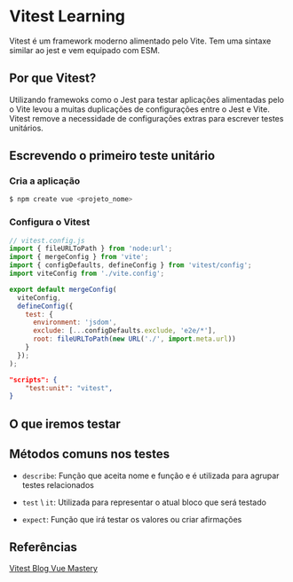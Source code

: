 # Vitest Learning

Vitest é um framework moderno alimentado pelo Vite. Tem uma sintaxe similar ao jest e vem equipado com ESM.

## Por que Vitest?

Utilizando framewoks como o Jest para testar aplicações alimentadas pelo o Vite levou a muitas duplicações de configurações entre o Jest e Vite. Vitest remove a necessidade de configurações extras para escrever testes unitários. 

## Escrevendo o primeiro teste unitário

### Cria a aplicação

```bash
$ npm create vue <projeto_nome>
```

### Configura o Vitest

```jsx
// vitest.config.js
import { fileURLToPath } from 'node:url';
import { mergeConfig } from 'vite';
import { configDefaults, defineConfig } from 'vitest/config';
import viteConfig from './vite.config';

export default mergeConfig(
  viteConfig,
  defineConfig({
    test: {
      environment: 'jsdom',
      exclude: [...configDefaults.exclude, 'e2e/*'],
      root: fileURLToPath(new URL('./', import.meta.url))
    }
  });
);
```

```json
"scripts": {
	"test:unit": "vitest",
}
```

## O que iremos testar

## Métodos comuns nos testes

* `describe`: Função que aceita nome e função e é utilizada para agrupar testes relacionados

* `test` \ `it`: Utilizada para representar o atual bloco que será testado

* `expect`: Função que irá testar os valores ou criar afirmações


## Referências

[Vitest Blog Vue Mastery](https://www.vuemastery.com/blog/getting-started-with-vitest)
